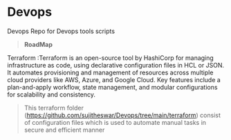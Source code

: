 # Devops
Devops Repo for Devops tools scripts

>**RoadMap**

Terraform :Terraform is an open-source tool by HashiCorp for managing infrastructure as code, using declarative configuration files in HCL or JSON. It automates provisioning and management of resources across multiple cloud providers like AWS, Azure, and Google Cloud. Key features include a plan-and-apply workflow, state management, and modular configurations for scalability and consistency.

>This terraform folder (https://github.com/sujitheswar/Devops/tree/main/terraform) consist of configuration files which is used to automate manual tasks in secure and efficient manner

